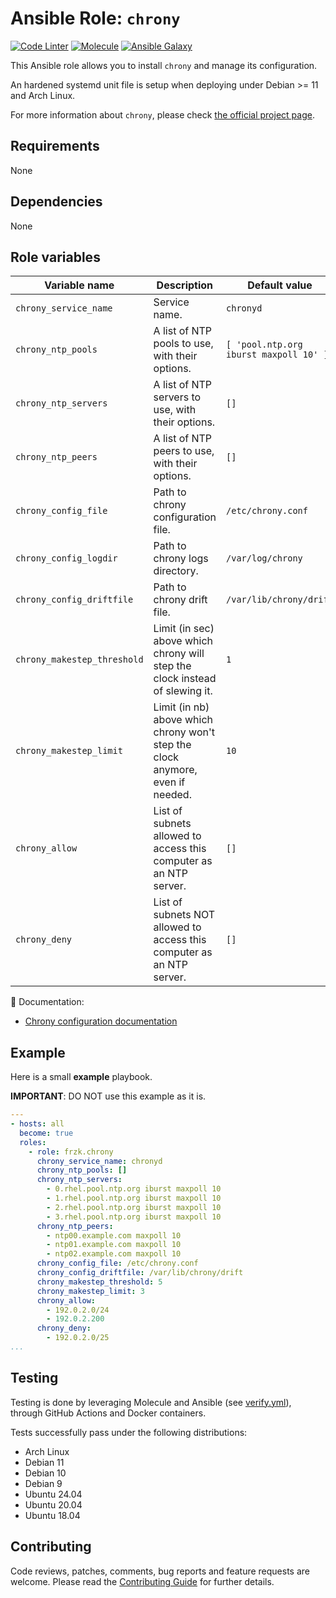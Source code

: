 # Ansible Role: `chrony`

[![Code Linter](https://img.shields.io/github/actions/workflow/status/frzk/ansible-role-chrony/linter.yml?label=Code%20Linter)](https://github.com/Frzk/ansible-role-chrony/actions/workflows/linter.yml)
[![Molecule](https://img.shields.io/github/actions/workflow/status/frzk/ansible-role-chrony/molecule.yml?logo=ansible&label=Molecule)](https://github.com/Frzk/ansible-role-chrony/actions/workflows/molecule.yml)
[![Ansible Galaxy](https://img.shields.io/ansible/role/d/Frzk/chrony?logo=ansible&label=Ansible%20Galaxy%20downloads&color=2997FF)](https://galaxy.ansible.com/Frzk/chrony)

This Ansible role allows you to install `chrony` and manage its configuration.

An hardened systemd unit file is setup when deploying under Debian >= 11 and Arch Linux.

For more information about `chrony`, please check [the official project page](https://chrony.tuxfamily.org/).

## Requirements

None

## Dependencies

None

## Role variables

| Variable name               | Description                                                                    | Default value                          |
| --------------------------- | ------------------------------------------------------------------------------ | -------------------------------------- |
| `chrony_service_name`       | Service name.                                                                  | `chronyd`                              |
| `chrony_ntp_pools`          | A list of NTP pools to use, with their options.                                | `[ 'pool.ntp.org iburst maxpoll 10' ]` |
| `chrony_ntp_servers`        | A list of NTP servers to use, with their options.                              | `[]`                                   |
| `chrony_ntp_peers`          | A list of NTP peers to use, with their options.                                | `[]`                                   |
| `chrony_config_file`        | Path to chrony configuration file.                                             | `/etc/chrony.conf`                     |
| `chrony_config_logdir`      | Path to chrony logs directory.                                                 | `/var/log/chrony`                      |
| `chrony_config_driftfile`   | Path to chrony drift file.                                                     | `/var/lib/chrony/drift`                |
| `chrony_makestep_threshold` | Limit (in sec) above which chrony will step the clock instead of slewing it.   | `1`                                    |
| `chrony_makestep_limit`     | Limit (in nb) above which chrony won't step the clock anymore, even if needed. | `10`                                   |
| `chrony_allow`              | List of subnets allowed to access this computer as an NTP server.              | `[]`                                   |
| `chrony_deny`               | List of subnets NOT allowed to access this computer as an NTP server.          | `[]`                                   |

:green_book: Documentation:

- [Chrony configuration documentation](https://chrony.tuxfamily.org/doc/4.2/chrony.conf.html)

## Example

Here is a small **example** playbook.

**IMPORTANT**: DO NOT use this example as it is.

```yaml
---
- hosts: all
  become: true
  roles:
    - role: frzk.chrony
      chrony_service_name: chronyd
      chrony_ntp_pools: []
      chrony_ntp_servers:
        - 0.rhel.pool.ntp.org iburst maxpoll 10
        - 1.rhel.pool.ntp.org iburst maxpoll 10
        - 2.rhel.pool.ntp.org iburst maxpoll 10
        - 3.rhel.pool.ntp.org iburst maxpoll 10
      chrony_ntp_peers:
        - ntp00.example.com maxpoll 10
        - ntp01.example.com maxpoll 10
        - ntp02.example.com maxpoll 10
      chrony_config_file: /etc/chrony.conf
      chrony_config_driftfile: /var/lib/chrony/drift
      chrony_makestep_threshold: 5
      chrony_makestep_limit: 3
      chrony_allow:
        - 192.0.2.0/24
        - 192.0.2.200
      chrony_deny:
        - 192.0.2.0/25
...
```
## Testing

Testing is done by leveraging Molecule and Ansible (see [verify.yml](molecule/default/verify.yml)), through GitHub Actions and Docker containers.

Tests successfully pass under the following distributions:

- Arch Linux
- Debian 11
- Debian 10
- Debian 9
- Ubuntu 24.04
- Ubuntu 20.04
- Ubuntu 18.04

## Contributing

Code reviews, patches, comments, bug reports and feature requests are welcome. Please read the [Contributing Guide](CONTRIBUTING.md) for further details.
